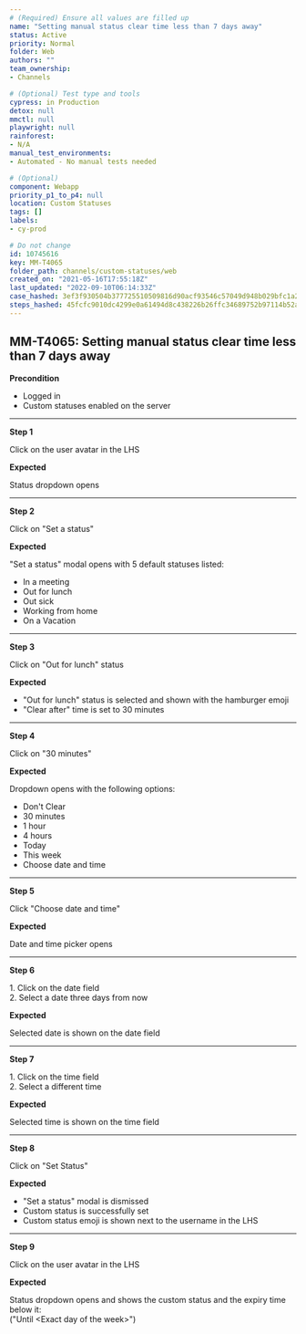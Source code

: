 ```yaml
---
# (Required) Ensure all values are filled up
name: "Setting manual status clear time less than 7 days away"
status: Active
priority: Normal
folder: Web
authors: ""
team_ownership: 
- Channels

# (Optional) Test type and tools
cypress: in Production
detox: null
mmctl: null
playwright: null
rainforest: 
- N/A
manual_test_environments: 
- Automated - No manual tests needed

# (Optional)
component: Webapp
priority_p1_to_p4: null
location: Custom Statuses
tags: []
labels: 
- cy-prod

# Do not change
id: 10745616
key: MM-T4065
folder_path: channels/custom-statuses/web
created_on: "2021-05-16T17:55:18Z"
last_updated: "2022-09-10T06:14:33Z"
case_hashed: 3ef3f930504b377725510509816d90acf93546c57049d948b029bfc1a2d3561a3245079c666777ebd6d4f4614e5a706e
steps_hashed: 45fcfc9010dc4299e0a61494d8c438226b26ffc34689752b97114b52a5f1e4a7aa3df4d2c8c5d3eb9165c6d5d0e50884
---
```


## MM-T4065: Setting manual status clear time less than 7 days away

**Precondition**

- Logged in
- Custom statuses enabled on the server

---

**Step 1**

Click on the user avatar in the LHS

**Expected**

Status dropdown opens

---

**Step 2**

Click on "Set a status"

**Expected**

"Set a status" modal opens with 5 default statuses listed:

- In a meeting
- Out for lunch
- Out sick
- Working from home
- On a Vacation

---

**Step 3**

Click on "Out for lunch" status

**Expected**

- "Out for lunch" status is selected and shown with the hamburger emoji
- "Clear after" time is set to 30 minutes

---

**Step 4**

Click on "30 minutes"

**Expected**

Dropdown opens with the following options:

- Don't Clear
- 30 minutes
- 1 hour
- 4 hours
- Today
- This week
- Choose date and time

---

**Step 5**

Click "Choose date and time"

**Expected**

Date and time picker opens

---

**Step 6**

1\. Click on the date field\
2\. Select a date three days from now

**Expected**

Selected date is shown on the date field

---

**Step 7**

1\. Click on the time field\
2\. Select a different time

**Expected**

Selected time is shown on the time field

---

**Step 8**

Click on "Set Status"

**Expected**

- "Set a status" modal is dismissed
- Custom status is successfully set
- Custom status emoji is shown next to the username in the LHS

---

**Step 9**

Click on the user avatar in the LHS

**Expected**

Status dropdown opens and shows the custom status and the expiry time below it:\
("Until \<Exact day of the week>")

